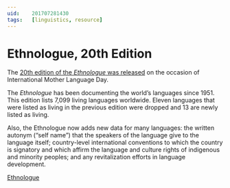 ```yaml
---
uid:	201707281430
tags:	[linguistics, resource]
---
```


# Ethnologue, 20th Edition

The [20th edition of the *Ethnologue* was released](https://www.ethnologue.com/ethnoblog/gary-simons/welcome-20th-edition) on the occasion of International Mother Language Day.

The *Ethnologue* has been documenting the world’s languages since 1951. This edition lists 7,099 living languages worldwide. Eleven languages that were listed as living in the previous edition were dropped and 13 are newly listed as living.

Also, the Ethnologue now adds new data for many languages: the written autonym (“self name”) that the speakers of the language give to the language itself; country-level international conventions to which the country is signatory and which affirm the language and culture rights of indigenous and minority peoples; and any revitalization efforts in language development.

[Ethnologue](https://www.ethnologue.com)
